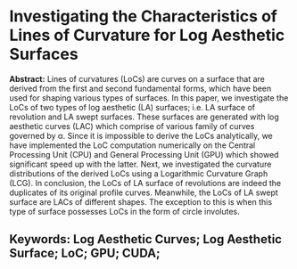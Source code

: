 # Investigating the Characteristics of Lines of Curvature for Log Aesthetic Surfaces

**Abstract:** Lines of curvatures (LoCs) are curves on a surface that are derived from the first and second fundamental forms, which have been used for shaping various types of surfaces. In this paper, we investigate the LoCs of two types of log aesthetic (LA) surfaces; i.e. LA surface of revolution and LA swept surfaces. These surfaces are generated with log aesthetic curves (LAC) which comprise of various family of curves governed by α. Since it is impossible to derive the LoCs analytically, we have implemented the LoC computation numerically on the Central Processing Unit (CPU) and General Processing Unit (GPU) which showed significant speed up with the latter. Next, we investigated the curvature distributions of the derived LoCs using a Logarithmic Curvature Graph (LCG). In conclusion, the LoCs of LA surface of revolutions are indeed the duplicates of its original profile curves. Meanwhile, the LoCs of LA swept surface are LACs of different shapes. The exception to this is when this type of surface possesses LoCs in the form of circle involutes. 

## Keywords: Log Aesthetic Curves; Log Aesthetic Surface; LoC; GPU; CUDA;

